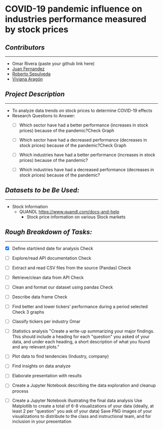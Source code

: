 # **COVID-19 pandemic influence on industries performance measured by stock prices**

## *Contributors*
___
- Omar Rivera (paste your github link here)
- [Juan Fernandez](https://github.com/JuanjoFernandez)
- [Roberto Sepulveda](https://github.com/Robie94)
- [Viviana Aragón](https://github.com/viviach)

## *Project Description*
___
- To analyze data trends on stock prices to determine COVID-19 effects 
- Research Questions to Answer: 
    - [ ] Which sector have had  a better performance (increases in  stock prices) because of the pandemic?Check Graph
    - [ ] Which sector have had  a decreased performance (decreases  in  stock prices) because of the pandemic?Check Graph
    - [ ] Which industries have had  a better performance (increases in  stock prices) because of the pandemic?
    - [ ] Which industries have had  a decreased performance (decreases  in  stock prices) because of the pandemic?
 

## *Datasets to be Be Used:*
___

- Stock Information
    - QUANDL https://www.quandl.com/docs-and-help
        - Stock price information on various Stock markets

## *Rough Breakdown of Tasks:*
___

- [X] Define start/end date for analysis Check
- [ ] Explore/read API documentation Check
- [ ] Extract and read CSV files from the source (Pandas) Check
- [ ] Retrieve/clean data from API Check
- [ ] Clean and format our dataset using pandas Check
- [ ] Describe data frame Check
- [ ] Find better and lower tickers’ performance during a period selected Check 3 graphs
- [ ] Classify tickers per industry Omar
- [ ] Statistics analysis "Create a write-up summarizing your major findings. This should include a heading for each "question" you asked of your data, and under each heading, a short description of what you found and any relevant plots."
- [ ] Plot data to find tendencies (Industry, company)
- [ ] Find insights on data analyze
- [ ] Elaborate presentation with results
- [ ] Create a Jupyter Notebook describing the data exploration and cleanup process
- [ ] Create a Jupyter Notebook illustrating the final data analysis
Use Matplotlib to create a total of 6-8 visualizations of your data (ideally, at least 2 per "question" you ask of your data)
Save PNG images of your visualizations to distribute to the class and instructional team, and for inclusion in your presentation



